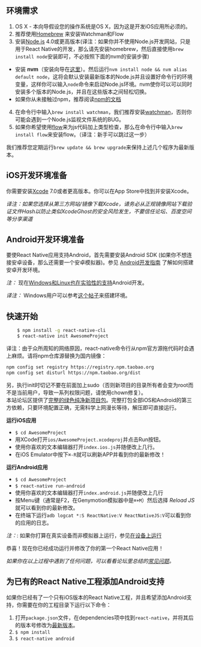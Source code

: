 ## 环境需求

1. OS X - 本向导假设您的操作系统是OS X，因为这是开发iOS应用所必须的。
2. 推荐使用[Homebrew](http://brew.sh) 来安装Watchman和Flow
3. 安装[Node.js](http://nodejs.org/) 4.0或更高版本(译注：如果你并不使用Node.js开发网站，只是用于React Native的开发，那么请先安装homebrew，然后直接使用`brew install node`安装即可，不必按照下面的nvm的安装步骤)
  - 安装 **nvm**（安装向导在[这里](https://github.com/creationix/nvm#installation)）。然后运行`nvm install node && nvm alias default node`，这将会默认安装最新版本的Node.js并且设置好命令行的环境变量，这样你可以输入`node`命令来启动Node.js环境。nvm使你可以可以同时安装多个版本的Node.js，并且在这些版本之间轻松切换。
  - 如果你从未接触过npm，推荐阅读[npm的文档](https://docs.npmjs.com/)
4. 在命令行中输入`brew install watchman`，我们推荐安装[watchman](https://facebook.github.io/watchman/docs/install.html)，否则你可能会遇到一个Node.js监视文件系统的BUG。
5. 如果你希望使用[flow](http://www.flowtype.org/)来为js代码加上类型检查，那么在命令行中输入`brew install flow`来安装flow。（译注：新手可以跳过这一步）

我们推荐您定期运行`brew update && brew upgrade`来保持上述几个程序为最新版本。

## iOS开发环境准备

你需要安装[Xcode](https://developer.apple.com/xcode/downloads/) 7.0或者更高版本。你可以在App Store中找到并安装Xcode。

_译注：如果您选择从第三方网站/镜像下载Xcode，请务必从正规镜像网站下载验证文件Hash以防止类似XcodeGhost的安全风险发生，不要信任论坛、百度空间等分享渠道_

## Android开发环境准备

要使React Native应用支持Android，首先需要安装Android SDK (如果你不想连接安卓设备，那么还需要一个安卓模拟器)。参见 [Android开发指南](/docs/android-setup.html#content) 了解如何搭建安卓开发环境。

_注：_ 现在[Windows和Linux也在实验性的支持](/docs/linux-windows-support.html#content)Android开发。

_译注：_ Windows用户可以参考[这个帖子](/bbs/post/7)来搭建环境。


## 快速开始

```bash
    $ npm install -g react-native-cli
    $ react-native init AwesomeProject
```
译注：由于众所周知的网络原因，react-native命令行从npm官方源拖代码时会遇上麻烦。请将npm仓库源替换为国内镜像：  

```bash
npm config set registry https://registry.npm.taobao.org
npm config set disturl https://npm.taobao.org/dist
```

另，执行init时切记不要在前面加上sudo（否则新项目的目录所有者会变为root而不是当前用户，导致一系列权限问题，请使用chown修复）。  
本站论坛区提供了[完整的绿色纯净新项目包](http://react-native.cn/bbs/post/35)。完整打包全部iOS和Android的第三方依赖，只要环境配置正确，无需科学上网漫长等待，解压即可直接运行。

**运行iOS应用**

- `$ cd AwesomeProject`
- 用XCode打开`ios/AwesomeProject.xcodeproj`并点击Run按钮。
- 使用你喜欢的文本编辑器打开`index.ios.js`并随便改上几行。
- 在iOS Emulator中按下`⌘-R`就可以刷新APP并看到你的最新修改！

**运行Android应用**

- `$ cd AwesomeProject`
- `$ react-native run-android`
- 使用你喜欢的文本编辑器打开`index.android.js`并随便改上几行
- 按Menu键（通常是F2，在Genymotion模拟器中是`⌘+M`）然后选择 *Reload JS* 就可以看到你的最新修改。
- 在终端下运行`adb logcat *:S ReactNative:V ReactNativeJS:V`可以看到你的应用的日志。


_注：_: 如果你打算在真实设备而非模拟器上运行，参见[在设备上运行](/docs/running-on-device-android.html#content)

恭喜！现在你已经成功运行并修改了你的第一个React Native应用！

_如果你在以上过程中遇到了任何问题，可以看看论坛里总结的[常见问题](http://bbs.reactnative.cn/topic/130)。_

## 为已有的React Native工程添加Android支持

如果你已经有了一个只有iOS版本的React Native工程，并且希望添加Android支持，你需要在你的工程目录下运行以下命令：

1. 打开`package.json`文件，在dependencies项中找到`react-native`，并将其后的版本号修改为[最新版本](https://www.npmjs.com/package/react-native)。
2. `$ npm install`
3. `$ react-native android`

